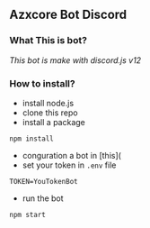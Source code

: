 ## Azxcore Bot Discord
### What This is bot?
*This bot is make with discord.js v12*

### How to install?
- install node.js
- clone this repo
- install a package
```
npm install
```
- conguration a bot in [this](
- set your token in `.env` file 
```
TOKEN=YouTokenBot
```
- run the bot
```
npm start
```

